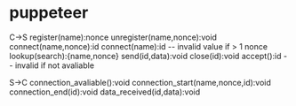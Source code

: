 # puppeteer

C->S
register(name):nonce
unregister(name,nonce):void
connect(name,nonce):id
connect(name):id -- invalid value if > 1 nonce
lookup(search):{name,nonce}
send(id,data):void
close(id):void
accept():id -- invalid if not avaliable

S->C
connection_avaliable():void
connection_start(name,nonce,id):void
connection_end(id):void
data_received(id,data):void